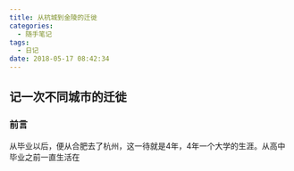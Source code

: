 ```yaml
---
title: 从杭城到金陵的迁徙
categories:
  - 随手笔记
tags:
  - 日记
date: 2018-05-17 08:42:34
---
```


## 记一次不同城市的迁徙

### 前言
从毕业以后，便从合肥去了杭州，这一待就是4年，4年一个大学的生涯。从高中毕业之前一直生活在